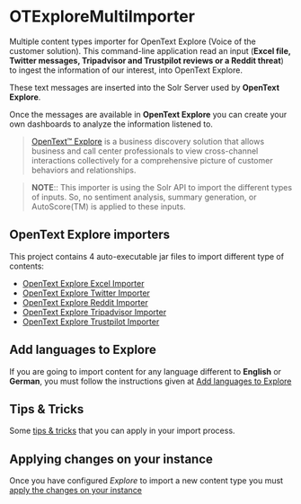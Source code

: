 # OTExploreMultiImporter
Multiple content types importer for OpenText Explore (Voice of the customer solution).
This command-line application read an input (**Excel file, Twitter messages, Tripadvisor and Trustpilot reviews or a Reddit threat**) to ingest the information of our interest, into OpenText Explore. 

These text messages are inserted into the Solr Server used by **OpenText Explore**. 

Once the messages are available in **OpenText Explore** you can create your own dashboards to analyze the information listened to.

> [OpenText™ Explore](https://www.opentext.com/products-and-solutions/products/customer-experience-management/contact-center-workforce-optimization/opentext-explore) is a business discovery solution that allows business and call center professionals to view cross-channel interactions collectively for a comprehensive picture of customer behaviors and relationships. 

> **NOTE**:: This importer is using the Solr API to import the different types of inputs. So, no sentiment analysis, summary generation, or AutoScore(TM) is applied to these inputs.

## OpenText Explore importers
This project contains 4 auto-executable jar files to import different type of contents:
 * [OpenText Explore Excel Importer](doc/ot-explore-excel-importer.md)
 * [OpenText Explore Twitter Importer](doc/ot-explore-twitter-importer.md)
 * [OpenText Explore Reddit Importer](doc/ot-explore-reddit-importer.md)
 * [OpenText Explore Tripadvisor Importer](doc/ot-explore-tripadvisor-importer.md)
 * [OpenText Explore Trustpilot Importer](doc/ot-explore-trustpilot-importer.md)
 

## Add languages to Explore

If you are going to import content for any language different to **English** or **German**, 
you must follow the instructions given at [Add languages to Explore](doc/add-a-language-to-explore.md)
 
 
## Tips & Tricks 
Some [tips & tricks](doc/tips-and-tricks.md) that you can apply in your import process.

## Applying changes on your instance
Once you have configured _Explore_ to import a new content type you must [apply the changes on your instance](doc/applying-changes-on-your-instance.md)
